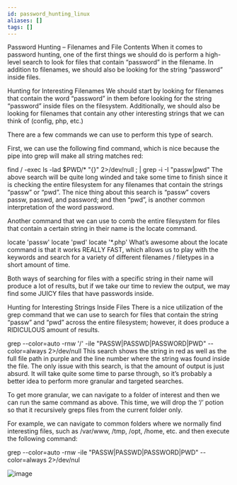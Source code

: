 ```yaml
---
id: password_hunting_linux
aliases: []
tags: []
---
```



Password Hunting – Filenames and File Contents
When it comes to password hunting, one of the first things we should do is perform a high-level search to look for files that contain “password” in the filename. In addition to filenames, we should also be looking for the string “password” inside files.

Hunting for Interesting Filenames
We should start by looking for filenames that contain the word “password” in them before looking for the string “password” inside files on the filesystem. Additionally, we should also be looking for filenames that contain any other interesting strings that we can think of (config, php, etc.)

There are a few commands we can use to perform this type of search.

First, we can use the following find command, which is nice because the pipe into grep will make all string matches red:

find / -exec ls -lad $PWD/* "{}" 2>/dev/null \; | grep -i -I "passw\|pwd"
The above search will be quite long winded and take some time to finish since it is checking the entire filesystem for any filenames that contain the strings “passw” or “pwd”. The nice thing about this search is “passw” covers passw, passwd, and password; and then “pwd”, is another common interpretation of the word password.

Another command that we can use to comb the entire filesystem for files that contain a certain string in their name is the locate command.

locate 'passw'
locate 'pwd'
locate '*.php'
What’s awesome about the locate command is that it works REALLY FAST, which allows us to play with the keywords and search for a variety of different filenames / filetypes in a short amount of time.

Both ways of searching for files with a specific string in their name will produce a lot of results, but if we take our time to review the output, we may find some JUICY files that have passwords inside.

Hunting for Interesting Strings Inside Files
There is a nice utilization of the grep command that we can use to search for files that contain the string “passw” and “pwd” across the entire filesystem; however, it does produce a RIDICULOUS amount of results.

grep --color=auto -rnw '/' -iIe "PASSW\|PASSWD\|PASSWORD\|PWD" --color=always 2>/dev/null
This search shows the string in red as well as the full file path in purple and the line number where the string was found inside the file. The only issue with this search, is that the amount of output is just absurd. It will take quite some time to parse through, so it’s probably a better idea to perform more granular and targeted searches.

To get more granular, we can navigate to a folder of interest and then we can run the same command as above. This time, we will drop the ‘/’ potion so that it recursively greps files from the current folder only.

For example, we can navigate to common folders where we normally find interesting files, such as /var/www, /tmp, /opt, /home, etc. and then execute the following command:

grep --color=auto -rnw -iIe "PASSW\|PASSWD\|PASSWORD\|PWD" --color=always 2>/dev/nul  

![image](../tools/assets/2024-11-03-22-42-53.png)


